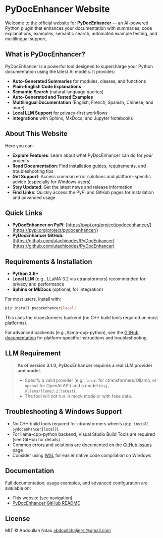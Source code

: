 # PyDocEnhancer Website

Welcome to the official website for **PyDocEnhancer** — an AI-powered Python plugin that enhances your documentation with summaries, code explanations, examples, semantic search, automated example testing, and multilingual support.

## What is PyDocEnhancer?
PyDocEnhancer is a powerful tool designed to supercharge your Python documentation using the latest AI models. It provides:
- **Auto-Generated Summaries** for modules, classes, and functions
- **Plain-English Code Explanations**
- **Semantic Search** (natural language queries)
- **Auto-Generated and Tested Examples**
- **Multilingual Documentation** (English, French, Spanish, Chinese, and more)
- **Local LLM Support** for privacy-first workflows
- **Integrations** with Sphinx, MkDocs, and Jupyter Notebooks

## About This Website
Here you can:
- **Explore Features**: Learn about what PyDocEnhancer can do for your projects
- **Read Documentation**: Find installation guides, requirements, and troubleshooting tips
- **Get Support**: Access common error solutions and platform-specific advice (especially for Windows users)
- **Stay Updated**: Get the latest news and release information
- **Find Links**: Quickly access the PyPI and GitHub pages for installation and advanced usage

## Quick Links
- **PyDocEnhancer on PyPI**: [https://pypi.org/project/pydocenhancer/](https://pypi.org/project/pydocenhancer/)
- **PyDocEnhancer GitHub**: [https://github.com/utachicodes/PyDocEnhancer](https://github.com/utachicodes/PyDocEnhancer)

## Requirements & Installation
- **Python 3.8+**
- **Local LLM** (e.g., LLaMA 3.2 via ctransformers) recommended for privacy and performance
- **Sphinx or MkDocs** (optional, for integration)

For most users, install with:
```bash
pip install pydocenhancer[local]
```
This uses the ctransformers backend (no C++ build tools required on most platforms).

For advanced backends (e.g., llama-cpp-python), see the [GitHub documentation](https://github.com/utachicodes/PyDocEnhancer#readme) for platform-specific instructions and troubleshooting.

## LLM Requirement
> **As of version 3.1.0, PyDocEnhancer requires a real LLM provider and model.**
> - Specify a valid provider (e.g., `local` for ctransformers/Ollama, or `openai` for OpenAI API) and a model (e.g., `ollama/llama3.2:latest`).
> - The tool will not run in mock mode or with fake data.

## Troubleshooting & Windows Support
- No C++ build tools required for ctransformers wheels (`pip install pydocenhancer[local]`)
- For llama-cpp-python backend, Visual Studio Build Tools are required (see GitHub for details)
- Common errors and solutions are documented on the [GitHub Issues](https://github.com/utachicodes/PyDocEnhancer/issues) page
- Consider using [WSL](https://learn.microsoft.com/en-us/windows/wsl/) for easier native code compilation on Windows

## Documentation
Full documentation, usage examples, and advanced configuration are available on:
- This website (see navigation)
- [PyDocEnhancer GitHub README](https://github.com/utachicodes/PyDocEnhancer#readme)

## License
MIT © Abdoullah Ndao <abdoullahaljersi@gmail.com>
